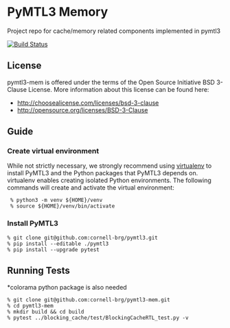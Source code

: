 # PyMTL3 Memory
Project repo for cache/memory related components implemented in pymtl3

[![Build Status](https://travis-ci.com/cornell-brg/pymtl3-mem.svg?branch=cifer)](https://travis-ci.com/cornell-brg/pymtl3-mem)

## License

pymtl3-mem is offered under the terms of the Open Source Initiative BSD
3-Clause License. More information about this license can be found here:

  - http://choosealicense.com/licenses/bsd-3-clause
  - http://opensource.org/licenses/BSD-3-Clause

## Guide
### Create virtual environment

While not strictly necessary, we strongly recommend using [virtualenv][5]
to install PyMTL3 and the Python packages that PyMTL3 depends on.
virtualenv enables creating isolated Python environments. The following
commands will create and activate the virtual environment:

```
 % python3 -m venv ${HOME}/venv
 % source ${HOME}/venv/bin/activate
```

 [5]: https://virtualenv.pypa.io/en/latest/

### Install PyMTL3
```
% git clone git@github.com:cornell-brg/pymtl3.git
% pip install --editable ./pymtl3
% pip install --upgrade pytest
```

## Running Tests

*colorama python package is also needed

```
% git clone git@github.com:cornell-brg/pymtl3-mem.git
% cd pymtl3-mem
% mkdir build && cd build
% pytest ../blocking_cache/test/BlockingCacheRTL_test.py -v
```
